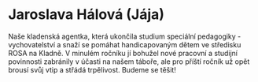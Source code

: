 
# Jaroslava Hálová (Jája)

Naše kladenská agentka, která ukončila studium speciální pedagogiky - vychovatelství a snaží se pomáhat handicapovaným dětem ve středisku ROSA na Kladně. V minulém ročníku jí bohužel nové pracovní a studijní povinnosti zabránily v účasti na našem táboře, ale pro příští ročník už opět brousí svůj vtip a střádá trpělivost. Budeme se těšit!
